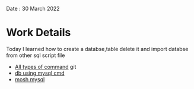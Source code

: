 Date : 30 March 2022
# Work Details
Today I learned how to create a databse,table  delete  it and import databse  from other sql script file 
- [All types of command](https://www.youtube.com/watch?v=vUj-kUEC_oA&ab_channel=GateSmashers)
git 
- [db using mysql cmd ](https://www.youtube.com/watch?v=FAXhXI2Gxdc)
- [mosh mysql](https://www.youtube.com/watch?v=7S_tz1z_5bA&ab_channel=ProgrammingwithMosh)